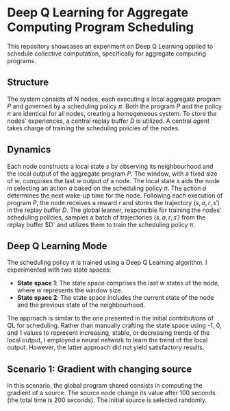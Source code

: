 # Deep Q Learning for Aggregate Computing Program Scheduling

This repository showcases an experiment on Deep Q Learning applied to schedule collective computation, specifically for aggregate computing programs.

## Structure
The system consists of N nodes, each executing a local aggregate program $P$ and governed by a scheduling policy $\pi$.
Both the program $P$ and the policy $\pi$ are identical for all nodes, creating a homogeneous system.
To store the nodes' experiences, a central replay buffer $D$ is utilized.
A central *agent* takes charge of training the scheduling policies of the nodes.

## Dynamics
Each node constructs a local state $s$ by observing its neighbourhood and the local output of the aggregate program $P$.
The window, with a fixed size of $w$, comprises the last $w$ output of a node.
The local state $s$ aids the node in selecting an action $a$ based on the scheduling policy $\pi$.
The action $a$ determines the next wake-up time for the node.
Following each execution of program $P$, the node receives a reward $r$ and stores the trajectory $(s, a, r, s')$ in the replay buffer $D$.
The global learner, responsible for training the nodes' scheduling policies, samples a batch of trajectories $(s, a, r, s')$ from the replay buffer $D` and utilizes them to train the scheduling policy $\pi$.

## Deep Q Learning Mode
The scheduling policy $\pi$ is trained using a Deep Q Learning algorithm.
I experimented with two state spaces:
- **State space 1**: The state space comprises the last $w$ states of the node, where $w$ represents the window size.
- **State space 2**: The state space includes the current state of the node and the previous state of the neighbourhood.

The approach is similar to the one presented in the initial contributions of QL for scheduling.
Rather than manually crafting the state space using -1, 0, and 1 values to represent increasing, stable, or decreasing trends of the local output, I employed a neural network to learn the trend of the local output.
However, the latter approach did not yield satisfactory results.

## Scenario 1: Gradient with changing source
In this scenario, the global program shared consists in computing the gradient of a source.
The source node change its value after 100 seconds (the total time is 200 seconds).
The initial source is selected randomly.

